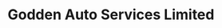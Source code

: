 ---
title: "Godden Auto Services Limited"
url: /cambridge/godden-auto-services-limited/
shop: Autowerkstatt
---